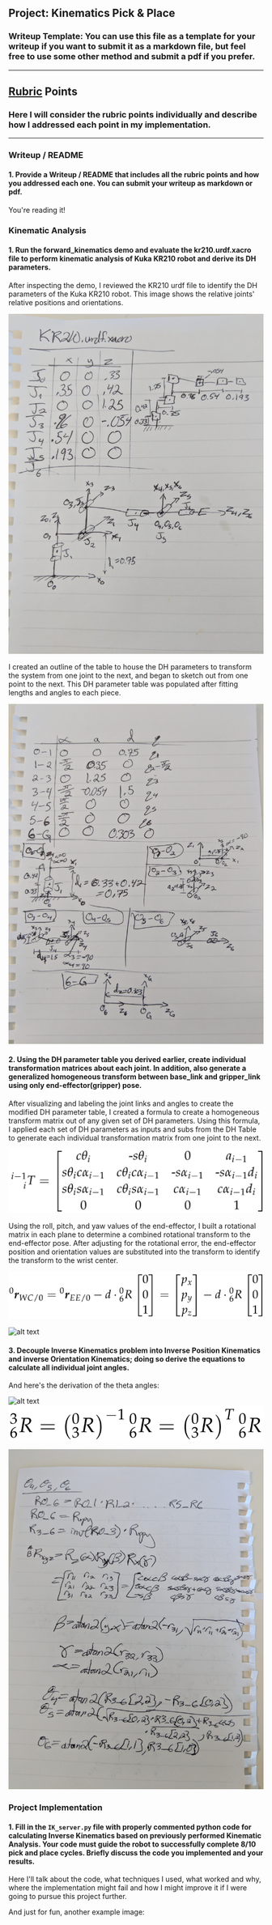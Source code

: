 ## Project: Kinematics Pick & Place
### Writeup Template: You can use this file as a template for your writeup if you want to submit it as a markdown file, but feel free to use some other method and submit a pdf if you prefer.

---

[//]: # (Image References)

[image1]: ./misc_images/misc1.png
[image2]: ./misc_images/misc3.png
[image3]: ./misc_images/misc2.png
[image4]: ./misc_images/URDF_sketch.jpg
[image5]: ./misc_images/DH_param.jpg
[image6]: ./misc_images/WC-Thetas123.jpg
[image7]: ./misc_images/WC-Thetas456.jpg
[image8]: ./misc_images/Transform.png
[image9]: ./misc_images/wrist_center.png
[image10]: ./misc_images/IK_orientation.png

## [Rubric](https://review.udacity.com/#!/rubrics/972/view) Points
### Here I will consider the rubric points individually and describe how I addressed each point in my implementation.

---
### Writeup / README

#### 1. Provide a Writeup / README that includes all the rubric points and how you addressed each one.  You can submit your writeup as markdown or pdf.

You're reading it!

### Kinematic Analysis
#### 1. Run the forward_kinematics demo and evaluate the kr210.urdf.xacro file to perform kinematic analysis of Kuka KR210 robot and derive its DH parameters.

After inspecting the demo, I reviewed the KR210 urdf file to identify the DH parameters of the Kuka KR210 robot. This image shows the relative joints' relative positions and orientations.

![alt text][image4]

I created an outline of the table to house the DH parameters to transform the system from one joint to the next, and began to sketch out from one point to the next. This DH parameter table was populated after fitting lengths and angles to each piece.

![alt text][image5]


#### 2. Using the DH parameter table you derived earlier, create individual transformation matrices about each joint. In addition, also generate a generalized homogeneous transform between base_link and gripper_link using only end-effector(gripper) pose.

After visualizing and labeling the joint links and angles to create the modified DH parameter table, I created a formula to create a homogeneous transform matrix out of any given set of DH parameters. Using this formula, I applied each set of DH parameters as inputs and subs from the DH Table to generate each individual transformation matrix from one joint to the next.

![alt text][image8]

Using the roll, pitch, and yaw values of the end-effector, I built a rotational matrix in each plane to determine a combined rotational transform to the end-effector pose. After adjusting for the rotational error, the end-effector position and orientation values are substituted into the transform to identify the transform to the wrist center.

![alt text][image9]

![alt text][image6]


#### 3. Decouple Inverse Kinematics problem into Inverse Position Kinematics and inverse Orientation Kinematics; doing so derive the equations to calculate all individual joint angles.

And here's the derivation of the theta angles:

![alt text][image6]
![alt text][image10]

![alt text][image7]


### Project Implementation

#### 1. Fill in the `IK_server.py` file with properly commented python code for calculating Inverse Kinematics based on previously performed Kinematic Analysis. Your code must guide the robot to successfully complete 8/10 pick and place cycles. Briefly discuss the code you implemented and your results.


Here I'll talk about the code, what techniques I used, what worked and why, where the implementation might fail and how I might improve it if I were going to pursue this project further.


And just for fun, another example image:
